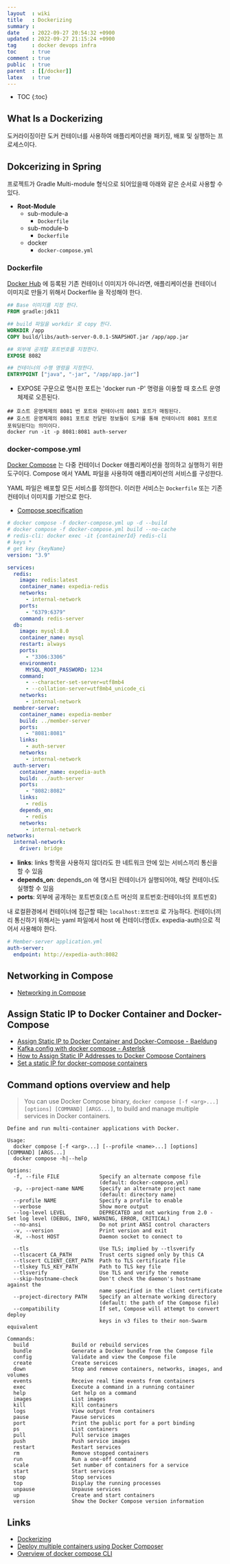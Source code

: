 ```yaml
---
layout  : wiki
title   : Dockerizing
summary : 
date    : 2022-09-27 20:54:32 +0900
updated : 2022-09-27 21:15:24 +0900
tag     : docker devops infra
toc     : true
comment : true
public  : true
parent  : [[/docker]]
latex   : true
---
```

* TOC
{:toc}

## What Is a Dockerizing

도커라이징이란 도커 컨테이너를 사용하여 애플리케이션을 패키징, 배포 및 실행하는 프로세스이다.

## Dokcerizing in Spring

프로젝트가 Gradle Multi-module 형식으로 되어있을때 아래와 같은 순서로 사용할 수 있다.

- __Root-Module__
  - sub-module-a
    - `Dockerfile`
  - sub-module-b
    - `Dockerfile`
  - docker
    - `docker-compose.yml`

### Dockerfile 

[Docker Hub](https://www.docker.com/products/docker-hub/) 에 등록된 기존 컨테이너 이미지가 아니라면, 애플리케이션을 컨테이너 이미지로 만들기 위해서 Dockerfile 을 작성해야 한다.

```dockerfile
## Base 이미지를 지정 한다.
FROM gradle:jdk11

## build 파일을 workdir 로 copy 한다.
WORKDIR /app
COPY build/libs/auth-server-0.0.1-SNAPSHOT.jar /app/app.jar

## 외부에 공개할 포트번호를 지정한다.
EXPOSE 8082

## 컨테이너의 수행 명령을 지정한다.
ENTRYPOINT ["java", "-jar", "/app/app.jar"]
```

- EXPOSE 구문으로 명시한 포트는 'docker run -P' 명령을 이용할 때 호스트 운영체제로 오픈된다.

```
## 호스트 운영체제의 8081 번 포트와 컨테이너의 8081 포트가 매핑된다.
## 호스트 운영체제의 8081 포트로 전달된 정보들이 도커를 통해 컨테이너의 8081 포트로 포워딩된다는 의미이다.
docker run -it -p 8081:8081 auth-server
```

### docker-compose.yml

[Docker Compose](https://docs.docker.com/compose/) 는 다중 컨테이너 Docker 애플리케이션을 정의하고 실행하기 위한 도구이다. Compose 에서 YAML 파일을 사용하여 애플리케이션의 서비스를 구성한다.

YAML 파일은 배포할 모든 서비스를 정의한다. 이러한 서비스는 `Dockerfile` 또는 기존 컨테이너 이미지를 기반으로 한다.

- [Compose specification](https://docs.docker.com/compose/compose-file/)

```yml
# docker compose -f docker-compose.yml up -d --build
# docker compose -f docker-compose.yml build --no-cache
# redis-cli: docker exec -it {containerId} redis-cli
# keys *
# get key {keyName}
version: "3.9"

services:
  redis:
    image: redis:latest
    container_name: expedia-redis
    networks:
      - internal-network
    ports:
      - "6379:6379"
    command: redis-server
  db:
    image: mysql:8.0
    container_name: mysql
    restart: always
    ports:
      - "3306:3306"
    environment:
      MYSQL_ROOT_PASSWORD: 1234
    command:
      - --character-set-server=utf8mb4
      - --collation-server=utf8mb4_unicode_ci
    networks:
      - internal-network
  membrer-server:
    container_name: expedia-member
    build: ../member-server
    ports:
      - "8081:8081"
    links:
      - auth-server
    networks:
      - internal-network
  auth-server:
    container_name: expedia-auth
    build: ../auth-server
    ports:
      - "8082:8082"
    links:
      - redis
    depends_on:
      - redis
    networks:
      - internal-network
networks:
  internal-network:
    driver: bridge
```

- __links__: links 항목을 사용하지 않더라도 한 네트워크 안에 있는 서비스끼리 통신을 할 수 있음
- __depends_on__: depends_on 에 명시된 컨테이너가 실행되어야, 해당 컨테이너도 실행할 수 있음
- __ports__: 외부에 공개하는 포트번호(호스트 머신의 포트번호:컨테이너의 포트번호)

내 로컬환경에서 컨테이너에 접근할 때는 `localhost:포트번호` 로 가능하다. 컨테이너끼리 통신하기 위해서는 yaml 파일에서 host 에 컨테이너명(Ex. expedia-auth)으로 적어서 사용해야 한다.

```yaml
# Member-server application.yml
auth-server:
  endpoint: http://expedia-auth:8082
```

## Networking in Compose

- [Networking in Compose](https://docs.docker.com/compose/networking/)

## Assign Static IP to Docker Container and Docker-Compose

- [Assign Static IP to Docker Container and Docker-Compose - Baeldung](https://www.baeldung.com/ops/docker-assign-static-ip-container)
- [Kafka config with docker compose - Asterlsk](https://github.com/asterlsker/kafka/pull/17)
- [How to Assign Static IP Addresses to Docker Compose Containers](https://devtonight.com/articles/how-to-assign-static-ip-addresses-to-docker-compose-containers)
- [Set a static IP for docker-compose containers](https://mklasen.com/set-a-static-ip-for-docker-compose-containers/)

## Command options overview and help

> You can use Docker Compose binary, `docker compose [-f <arg>...] [options] [COMMAND] [ARGS...]`, to build and manage multiple services in Docker containers.

```
Define and run multi-container applications with Docker.

Usage:
  docker compose [-f <arg>...] [--profile <name>...] [options] [COMMAND] [ARGS...]
  docker compose -h|--help

Options:
  -f, --file FILE             Specify an alternate compose file
                              (default: docker-compose.yml)
  -p, --project-name NAME     Specify an alternate project name
                              (default: directory name)
  --profile NAME              Specify a profile to enable
  --verbose                   Show more output
  --log-level LEVEL           DEPRECATED and not working from 2.0 - Set log level (DEBUG, INFO, WARNING, ERROR, CRITICAL)
  --no-ansi                   Do not print ANSI control characters
  -v, --version               Print version and exit
  -H, --host HOST             Daemon socket to connect to

  --tls                       Use TLS; implied by --tlsverify
  --tlscacert CA_PATH         Trust certs signed only by this CA
  --tlscert CLIENT_CERT_PATH  Path to TLS certificate file
  --tlskey TLS_KEY_PATH       Path to TLS key file
  --tlsverify                 Use TLS and verify the remote
  --skip-hostname-check       Don't check the daemon's hostname against the
                              name specified in the client certificate
  --project-directory PATH    Specify an alternate working directory
                              (default: the path of the Compose file)
  --compatibility             If set, Compose will attempt to convert deploy
                              keys in v3 files to their non-Swarm equivalent

Commands:
  build              Build or rebuild services
  bundle             Generate a Docker bundle from the Compose file
  config             Validate and view the Compose file
  create             Create services
  down               Stop and remove containers, networks, images, and volumes
  events             Receive real time events from containers
  exec               Execute a command in a running container
  help               Get help on a command
  images             List images
  kill               Kill containers
  logs               View output from containers
  pause              Pause services
  port               Print the public port for a port binding
  ps                 List containers
  pull               Pull service images
  push               Push service images
  restart            Restart services
  rm                 Remove stopped containers
  run                Run a one-off command
  scale              Set number of containers for a service
  start              Start services
  stop               Stop services
  top                Display the running processes
  unpause            Unpause services
  up                 Create and start containers
  version            Show the Docker Compose version information
```

## Links

- [Dockerizing](https://developerexperience.io/practices/dockerizing)
- [Deploy multiple containers using Docker Composer](https://learn.microsoft.com/ko-kr/azure/cognitive-services/containers/docker-compose-recipe)
- [Overview of docker compose CLI](https://docs.docker.com/compose/reference/)